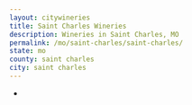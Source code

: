 ```yaml
---
layout: citywineries
title: Saint Charles Wineries
description: Wineries in Saint Charles, MO
permalink: /mo/saint-charles/saint-charles/
state: mo
county: saint charles
city: saint charles
---
```

-
